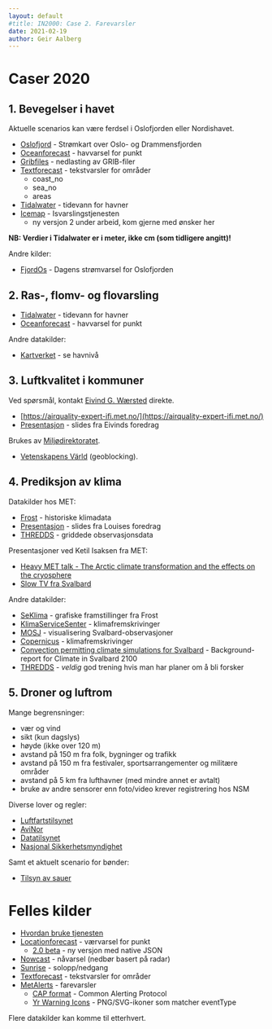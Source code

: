 ```yaml
---
layout: default
#title: IN2000: Case 2. Farevarsler
date: 2021-02-19
author: Geir Aalberg
---
```


# Caser 2020

## 1. Bevegelser i havet

Aktuelle scenarios kan være ferdsel i Oslofjorden eller Nordishavet.

- [Oslofjord](/weatherapi/oslofjord/0.1/documentation) - Strømkart over Oslo- og Drammensfjorden
- [Oceanforecast](/weatherapi/oceanforecast/0.9/documentation) - havvarsel for punkt
- [Gribfiles](/weatherapi/gribfiles/1.1/documentation) - nedlasting av GRIB-filer
- [Textforecast](/weatherapi/textforecast/2.0/documentation) - tekstvarsler for områder
    - coast_no
    - sea_no
    - areas
- [Tidalwater](/weatherapi/tidalwater/1.1/documentation) - tidevann for havner
- [Icemap](/weatherapi/icemap/1.0/documentation) - Isvarslingstjenesten
  - ny versjon 2 under arbeid, kom gjerne med ønsker her

**NB: Verdier i Tidalwater er i meter, ikke cm (som tidligere angitt)!**

Andre kilder:

- [FjordOs](http://www.fjordos.no/live/?page_id=1250) - Dagens strømvarsel for Oslofjorden

## 2. Ras-, flomv- og flovarsling

- [Tidalwater](/weatherapi/tidalwater/1.1/documentation) - tidevann for havner
- [Oceanforecast](/weatherapi/oceanforecast/0.9/documentation) - havvarsel for punkt

Andre datakilder:

- [Kartverket](https://www.kartverket.no/sehavniva/) - se havnivå

## 3. Luftkvalitet i kommuner

Ved spørsmål, kontakt <a href="mailto:eivindgw@met.no">Eivind G. Wærsted</a> direkte.

- [https://airquality-expert-ifi.met.no/](https://airquality-expert-ifi.met.no/)
- [Presentasjon](https://drive.google.com/file/d/1ykXgoQ4dQ02NXADc4krMG0pUa0Kz3m-i/view?usp=sharing) - slides fra Eivinds foredrag

Brukes av [Miljødirektoratet](https://dev.miljodirektoratet.no/fagbruker-luftkvalitet).

- [Vetenskapens Värld](https://www.svtplay.se/video/25693852/vetenskapens-varld/vetenskapens-varld-sasong-32-giftet-i-luften) (geoblocking).

## 4. Prediksjon av klima

Datakilder hos MET:

- [Frost](https://in2000-frostproxy.ifi.uio.no/) - historiske klimadata
- [Presentasjon](https://docs.google.com/presentation/d/1pMblBHPuVYF6yBN2ejTJzwJOmkpKvQJ0vcwhxBYjrDI/edit?usp=sharing) - slides fra Louises foredrag
- [THREDDS](https://thredds.met.no/thredds/obs.html) - griddede observasjonsdata

Presentasjoner ved Ketil Isaksen fra MET:

- [Heavy MET talk - The Arctic climate transformation and the effects on the cryosphere](https://www.youtube.com/watch?v=A8S5e11h9MA)
- [Slow TV fra Svalbard](https://tv.nrk.no/serie/svalbard-minutt-for-minutt/2020/DVFJ30006219/avspiller)

Andre datakilder:

- [SeKlima](https://seklima.met.no/observations/) - grafiske framstillinger fra Frost
- [KlimaServiceSenter](https://klimaservicesenter.no/faces/desktop/scenarios.xhtml?climateIndex=precipitation_amount&period=Annual&scenario=RCP85&region=NO&mapInterval=2085) - klimafremskrivinger
- [MOSJ](http://www.mosj.no/no/klima/atmosfare/temperatur-nedbor.html) - visualisering Svalbard-observasjoner
- [Copernicus](https://cds.climate.copernicus.eu/cdsapp#!/search?type=dataset&keywords=%28%28+%22Product+type%3A+Climate+projections%22+%29%29) - klimafremskrivinger
- [Convection permitting climate simulations for Svalbard](https://cms.met.no/site/2/klimaservicesenteret/rapporter-og-publikasjoner/_attachment/15506?_ts=16edbb32a83) - Background-report for Climate in Svalbard 2100
- [THREDDS](https://thredds.met.no/thredds/catalog.html) - *veldig* god trening hvis man har planer om å bli forsker

## 5. Droner og luftrom

Mange begrensninger:

- vær og vind
- sikt (kun dagslys)
- høyde (ikke over 120 m)
- avstand på 150 m fra folk, bygninger og trafikk
- avstand på 150 m fra festivaler, sportsarrangementer og militære områder
- avstand på 5 km fra lufthavner (med mindre annet er avtalt)
- bruke av andre sensorer enn foto/video krever registrering hos NSM

Diverse lover og regler:

- [Luftfartstilsynet](https://luftfartstilsynet.no/droner/hobbydrone/dronelek/)
- [AviNor](https://avinor.no/konsern/pa-flyplassen/droner/generelt)
- [Datatilsynet](http://www.datatilsynet.no/regelverk-og-skjema/veiledere/droner---hva-er-lov)
- [Nasjonal Sikkerhetsmyndighet](https://nsmstat.maps.arcgis.com/apps/webappviewer/index.html)

Samt et aktuelt scenario for bønder:

- [Tilsyn av sauer](https://docplayer.me/62771004-Tilsyn-med-drone-rimelig-og-effektivt.html)

# Felles kilder

- [Hvordan bruke tjenesten](./guide)
- [Locationforecast](/weatherapi/locationforecast/1.9/documentation) - værvarsel for punkt
    - [2.0 beta](/weatherapi/locationforecast/2.0/documentation) - ny versjon med native JSON
- [Nowcast](/weatherapi/nowcast/0.9/documentation) - nåvarsel (nedbør basert på radar)
- [Sunrise](/weatherapi/sunrise/2.0/documentation) - solopp/nedgang
- [Textforecast](/weatherapi/textforecast/2.0/documentation) - tekstvarsler for områder
- [MetAlerts](/weatherapi/metalerts/1.1/documentation) - farevarsler
    - [CAP format](https://en.wikipedia.org/wiki/Common_Alerting_Protocol) - Common Alerting Protocol
    - [Yr Warning Icons](https://github.com/nrkno/yr-warning-icons) - PNG/SVG-ikoner som matcher eventType



Flere datakilder kan komme til etterhvert.
